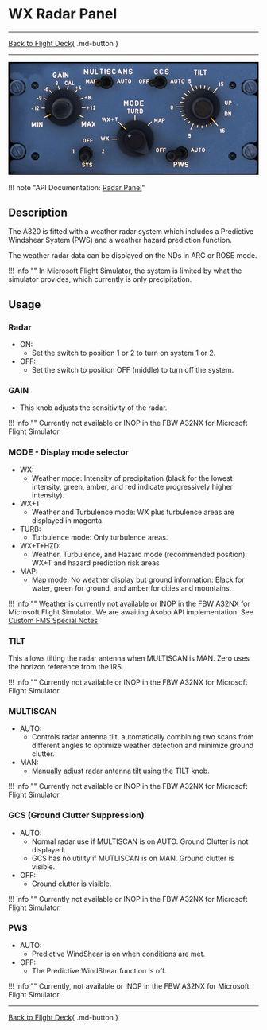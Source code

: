 # WX Radar Panel

---

[Back to Flight Deck](../index.md){ .md-button }

---

![WX Radar Panel](../../../assets/a32nx-briefing/pedestal/WX-radar-Panel.jpg "WX Radar Panel")

!!! note "API Documentation: [Radar Panel](../../../../../aircraft/a32nx/a32nx-api/a32nx-flightdeck-api.md#wx-radar)"

## Description

The A320 is fitted with a weather radar system which includes a Predictive Windshear System (PWS) and a weather hazard prediction function.

The weather radar data can be displayed on the NDs in ARC or ROSE mode.

!!! info ""
    In Microsoft Flight Simulator, the system is limited by what the simulator provides, which currently is only precipitation.

## Usage

### Radar

- ON:
    - Set the switch to position 1 or 2 to turn on system 1 or 2.
- OFF:
    - Set the switch to position OFF (middle) to turn off the system.

### GAIN

- This knob adjusts the sensitivity of the radar.

!!! info ""
    Currently not available or INOP in the FBW A32NX for Microsoft Flight Simulator.

### MODE - Display mode selector

- WX:
    - Weather mode: Intensity of precipitation (black for the lowest intensity, green, amber, and red indicate progressively higher intensity).
- WX+T:
    - Weather and Turbulence mode: WX plus turbulence areas are displayed in magenta.
- TURB:
    - Turbulence mode: Only turbulence areas.
- WX+T+HZD:
    - Weather, Turbulence, and Hazard mode (recommended position): WX+T and hazard prediction risk areas
- MAP:
    - Map mode: No weather display but ground information: Black for water, green for ground, and amber for cities and mountains.

!!! info ""
    Weather is currently not available or INOP in the FBW A32NX for Microsoft Flight Simulator. We are awaiting Asobo API implementation. See [Custom FMS Special Notes](../../../../../aircraft/a32nx/feature-guides/cFMS.md#special-notes)

###  TILT

This allows tilting the radar antenna when MULTISCAN is MAN. Zero uses the horizon reference from the IRS.

!!! info ""
    Currently not available or INOP in the FBW A32NX for Microsoft Flight Simulator.

### MULTISCAN

- AUTO:
    - Controls radar antenna tilt, automatically combining two scans from different angles to optimize weather detection and minimize ground clutter.
- MAN:
    - Manually adjust radar antenna tilt using the TILT knob.

!!! info ""
    Currently not available or INOP in the FBW A32NX for Microsoft Flight Simulator.

### GCS (Ground Clutter Suppression)

- AUTO:
    - Normal radar use if MULTISCAN is on AUTO. Ground Clutter is not displayed.
    - GCS has no utility if MUTLISCAN is on MAN. Ground clutter is visible.
- OFF:
    - Ground clutter is visible.

!!! info ""
    Currently not available or INOP in the FBW A32NX for Microsoft Flight Simulator.

### PWS

- AUTO:
    - Predictive WindShear is on when conditions are met.
- OFF:
    - The Predictive WindShear function is off.

!!! info ""
    Currently, not available or INOP in the FBW A32NX for Microsoft Flight Simulator.

---

[Back to Flight Deck](../index.md){ .md-button }

